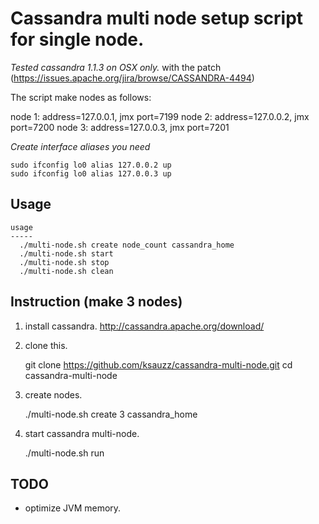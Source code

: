 # Cassandra multi node setup script for single node.

_Tested cassandra 1.1.3 on OSX only._ with the patch (https://issues.apache.org/jira/browse/CASSANDRA-4494)

The script make nodes as follows:

  node 1: address=127.0.0.1, jmx port=7199
  node 2: address=127.0.0.2, jmx port=7200
  node 3: address=127.0.0.3, jmx port=7201

_Create interface aliases you need_

    sudo ifconfig lo0 alias 127.0.0.2 up
    sudo ifconfig lo0 alias 127.0.0.3 up

## Usage

    usage
    -----
      ./multi-node.sh create node_count cassandra_home
      ./multi-node.sh start
      ./multi-node.sh stop
      ./multi-node.sh clean

## Instruction (make 3 nodes)

1. install cassandra. http://cassandra.apache.org/download/

2. clone this.

    git clone https://github.com/ksauzz/cassandra-multi-node.git
    cd cassandra-multi-node

3. create nodes.

    ./multi-node.sh create 3 cassandra\_home

4. start cassandra multi-node.

    ./multi-node.sh run

## TODO

* optimize JVM memory.
